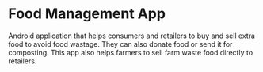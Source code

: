 # Food Management App
Android application that helps consumers and retailers to buy and sell extra food to avoid food wastage. They can also donate food or send it for composting. This app also helps farmers to sell farm waste food directly to retailers.
